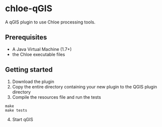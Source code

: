 # chloe-qGIS
A qGIS plugin to use Chloe processing tools.

## Prerequisites
* A Java Virtual Machine (1.7+)
* the Chloe executable files

## Getting started
1. Download the plugin
2. Copy the entire directory containing your new plugin to the QGIS plugin directory
3. Compile the resources file and run the tests
```
make
make tests
```
4. Start qGIS
